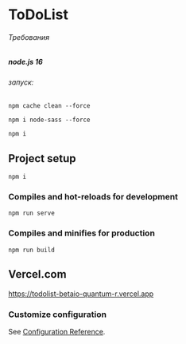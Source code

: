 # ToDoList


###### Требования
##### node.js 16

###### запуск:

```
npm cache clean --force
```

```
npm i node-sass --force
```

```
npm i 
```

## Project setup
```
npm i
```

### Compiles and hot-reloads for development
```
npm run serve
```

### Compiles and minifies for production
```
npm run build
```

## Vercel.com
https://todolist-betaio-quantum-r.vercel.app

### Customize configuration
See [Configuration Reference](https://cli.vuejs.org/config/).
